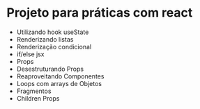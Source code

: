 # Projeto para práticas com react

- Utilizando hook useState
- Renderizando listas
- Renderização condicional
- if/else jsx
- Props
- Desestruturando Props
- Reaproveitando Componentes
- Loops com arrays de Objetos
- Fragmentos
- Children Props